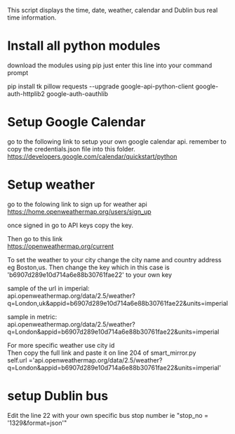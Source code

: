 This script displays the time, date, weather, calendar and Dublin bus real time information.


# Install all python modules
download the modules using pip
just enter this line into your command prompt

pip install tk pillow requests --upgrade google-api-python-client google-auth-httplib2 google-auth-oauthlib

# Setup Google Calendar
go to the following link to setup your own google calendar api.
remember to copy the credentials.json file into this folder.<br>
https://developers.google.com/calendar/quickstart/python

# Setup weather
go to the folowing link to sign up for weather api <br>
https://home.openweathermap.org/users/sign_up

once signed in go to API keys
copy the key.

Then go to this link<br>
https://openweathermap.org/current

To set the weather to your city change the city name and country address eg Boston,us.
Then change the key  which in this case is 'b6907d289e10d714a6e88b30761fae22' to your own key

sample of the url in imperial:<br>
api.openweathermap.org/data/2.5/weather?q=London,uk&appid=b6907d289e10d714a6e88b30761fae22&units=imperial

sample in metric:<br>
api.openweathermap.org/data/2.5/weather?q=London&appid=b6907d289e10d714a6e88b30761fae22&units=imperial

For more specific weather use city id <br>
Then copy the full link and paste it  on line 204 of  smart_mirror.py<br>
self.url ='api.openweathermap.org/data/2.5/weather?q=London&appid=b6907d289e10d714a6e88b30761fae22&units=imperial'

# setup Dublin bus 
Edit the line 22  with your own specific bus stop number ie "stop_no = '1329&format=json'"
